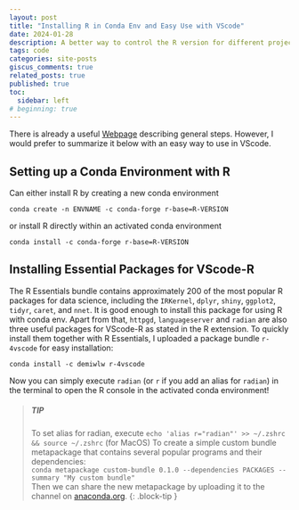 ```yaml
---
layout: post
title: "Installing R in Conda Env and Easy Use with VScode"
date: 2024-01-28
description: A better way to control the R version for different projects and easy use with the VScode console
tags: code
categories: site-posts
giscus_comments: true
related_posts: true
published: true
toc:
  sidebar: left
# beginning: true
---
```

There is already a useful [Webpage](https://astrobiomike.github.io/R/managing-r-and-rstudio-with-conda) describing general steps. 
However, I would prefer to summarize it below with an easy way to use in VScode.

## **Setting up a Conda Environment with R**
Can either install R by creating a new conda environment
```shell
conda create -n ENVNAME -c conda-forge r-base=R-VERSION
```
or install R directly within an activated conda environment
```shell
conda install -c conda-forge r-base=R-VERSION
```

## **Installing Essential Packages for VScode-R**
The R Essentials bundle contains approximately 200 of the most popular R packages for data science, 
including the `IRKernel`, `dplyr`, `shiny`, `ggplot2`, `tidyr`, `caret`, and `nnet`. 
It is good enough to install this package for using R with conda env.
Apart from that, `httpgd`, `languageserver` and `radian` are also three useful packages for VScode-R as stated in the R extension.
To quickly install them together with R Essentials, I uploaded a package bundle `r-4vscode` for easy installation:
```shell
conda install -c demiwlw r-4vscode
```
Now you can simply execute `radian` (or `r` if you add an alias for `radian`) in the terminal to 
open the R console in the activated conda environment!

> ##### TIP
> To set alias for radian, execute ```echo 'alias r="radian"' >> ~/.zshrc && source ~/.zshrc``` (for MacOS)
> To create a simple custom bundle metapackage that contains several popular programs and their dependencies:\
 ```conda metapackage custom-bundle 0.1.0 --dependencies PACKAGES --summary "My custom bundle"```\
 Then we can share the new metapackage by uploading it to the channel on [anaconda.org](https://anaconda.org/).
{: .block-tip }
